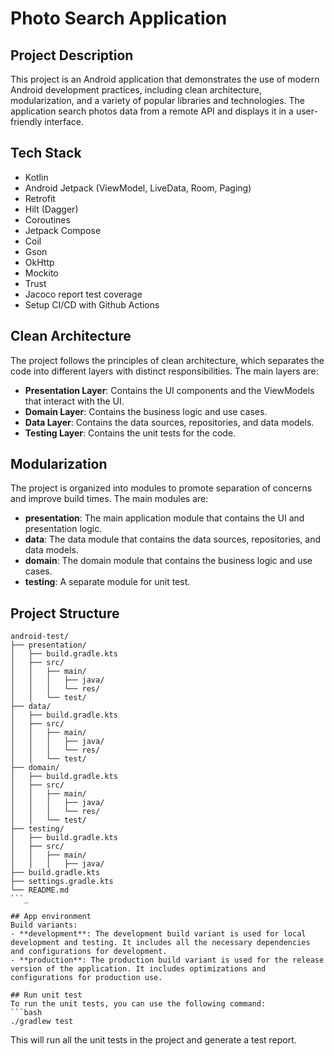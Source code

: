 # Photo Search Application

## Project Description
This project is an Android application that demonstrates the use of modern Android development practices, including clean architecture, modularization, and a variety of popular libraries and technologies. 
The application search photos data from a remote API and displays it in a user-friendly interface.

## Tech Stack
- Kotlin
- Android Jetpack (ViewModel, LiveData, Room, Paging)
- Retrofit
- Hilt (Dagger)
- Coroutines
- Jetpack Compose
- Coil
- Gson
- OkHttp
- Mockito
- Trust
- Jacoco report test coverage
- Setup CI/CD with Github Actions

## Clean Architecture
The project follows the principles of clean architecture, which separates the code into different layers with distinct responsibilities. The main layers are:
- **Presentation Layer**: Contains the UI components and the ViewModels that interact with the UI.
- **Domain Layer**: Contains the business logic and use cases.
- **Data Layer**: Contains the data sources, repositories, and data models.
- **Testing Layer**: Contains the unit tests for the code.

## Modularization
The project is organized into modules to promote separation of concerns and improve build times. The main modules are:
- **presentation**: The main application module that contains the UI and presentation logic.
- **data**: The data module that contains the data sources, repositories, and data models.
- **domain**: The domain module that contains the business logic and use cases.
- **testing**: A separate module for unit test.

## Project Structure
```
android-test/
├── presentation/
│   ├── build.gradle.kts
│   ├── src/
│   │   ├── main/
│   │   │   ├── java/
│   │   │   └── res/
│   │   └── test/
├── data/
│   ├── build.gradle.kts
│   ├── src/
│   │   ├── main/
│   │   │   ├── java/
│   │   │   └── res/
│   │   └── test/
├── domain/
│   ├── build.gradle.kts
│   ├── src/
│   │   ├── main/
│   │   │   ├── java/
│   │   │   └── res/
│   │   └── test/
├── testing/
│   ├── build.gradle.kts
│   ├── src/
│   │   ├── main/
│   │   │   ├── java/
├── build.gradle.kts
├── settings.gradle.kts
└── README.md
```_

## App environment
Build variants:
- **development**: The development build variant is used for local development and testing. It includes all the necessary dependencies and configurations for development.
- **production**: The production build variant is used for the release version of the application. It includes optimizations and configurations for production use.

## Run unit test
To run the unit tests, you can use the following command:
```bash
./gradlew test
```
This will run all the unit tests in the project and generate a test report.
